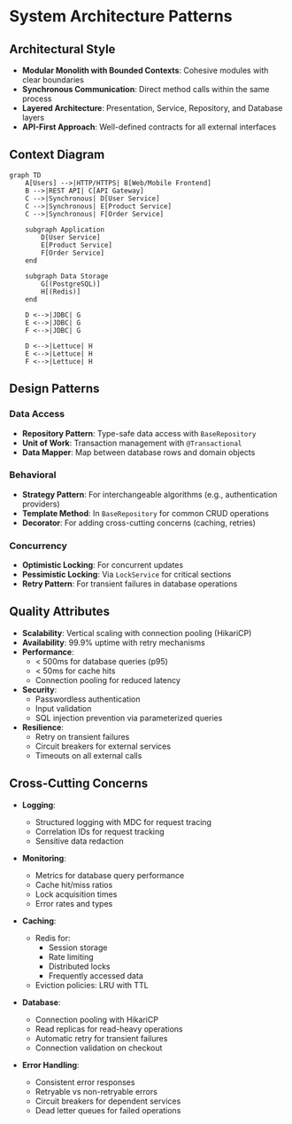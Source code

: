 # System Architecture Patterns

## Architectural Style
- **Modular Monolith with Bounded Contexts**: Cohesive modules with clear boundaries
- **Synchronous Communication**: Direct method calls within the same process
- **Layered Architecture**: Presentation, Service, Repository, and Database layers
- **API-First Approach**: Well-defined contracts for all external interfaces

## Context Diagram
```mermaid
graph TD
    A[Users] -->|HTTP/HTTPS| B[Web/Mobile Frontend]
    B -->|REST API| C[API Gateway]
    C -->|Synchronous| D[User Service]
    C -->|Synchronous| E[Product Service]
    C -->|Synchronous| F[Order Service]
    
    subgraph Application
        D[User Service]
        E[Product Service]
        F[Order Service]
    end
    
    subgraph Data Storage
        G[(PostgreSQL)]
        H[(Redis)]
    end
    
    D <-->|JDBC| G
    E <-->|JDBC| G
    F <-->|JDBC| G
    
    D <-->|Lettuce| H
    E <-->|Lettuce| H
    F <-->|Lettuce| H
```

## Design Patterns

### Data Access
- **Repository Pattern**: Type-safe data access with `BaseRepository`
- **Unit of Work**: Transaction management with `@Transactional`
- **Data Mapper**: Map between database rows and domain objects

### Behavioral
- **Strategy Pattern**: For interchangeable algorithms (e.g., authentication providers)
- **Template Method**: In `BaseRepository` for common CRUD operations
- **Decorator**: For adding cross-cutting concerns (caching, retries)

### Concurrency
- **Optimistic Locking**: For concurrent updates
- **Pessimistic Locking**: Via `LockService` for critical sections
- **Retry Pattern**: For transient failures in database operations

## Quality Attributes
- **Scalability**: Vertical scaling with connection pooling (HikariCP)
- **Availability**: 99.9% uptime with retry mechanisms
- **Performance**: 
  - < 500ms for database queries (p95)
  - < 50ms for cache hits
  - Connection pooling for reduced latency
- **Security**: 
  - Passwordless authentication
  - Input validation
  - SQL injection prevention via parameterized queries
- **Resilience**:
  - Retry on transient failures
  - Circuit breakers for external services
  - Timeouts on all external calls

## Cross-Cutting Concerns
- **Logging**: 
  - Structured logging with MDC for request tracing
  - Correlation IDs for request tracking
  - Sensitive data redaction

- **Monitoring**:
  - Metrics for database query performance
  - Cache hit/miss ratios
  - Lock acquisition times
  - Error rates and types

- **Caching**:
  - Redis for:
    - Session storage
    - Rate limiting
    - Distributed locks
    - Frequently accessed data
  - Eviction policies: LRU with TTL

- **Database**:
  - Connection pooling with HikariCP
  - Read replicas for read-heavy operations
  - Automatic retry for transient failures
  - Connection validation on checkout

- **Error Handling**:
  - Consistent error responses
  - Retryable vs non-retryable errors
  - Circuit breakers for dependent services
  - Dead letter queues for failed operations
